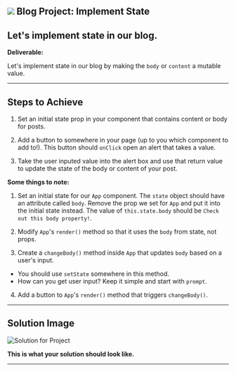 ## ![](https://ga-dash.s3.amazonaws.com/production/assets/logo-9f88ae6c9c3871690e33280fcf557f33.png) Blog Project: Implement State


## Let's implement state in our blog.

**Deliverable:**

Let's implement state in our blog by making the `body` or `content` a mutable value. 

---

## Steps to Achieve

  1. Set an initial state prop in your component that contains content or body for posts. 

  2. Add a button to somewhere in your page (up to you which component to add to!). This button should `onClick` open an alert that takes a value. 
  
  3. Take the user inputed value into the alert box and use that return value to update the state of the body or content of your post.  


**Some things to note:**

1. Set an initial state for our `App` component. The `state` object should have an attribute called `body`. Remove the prop we set for `App` and put it into the initial state instead. The value of `this.state.body` should be `Check out this body property!`.

2. Modify `App`'s `render()` method so that it uses the `body` from state, not props.

3. Create a `changeBody()` method inside `App` that updates `body` based on a user's input.
  - You should use `setState` somewhere in this method.
  - How can you get user input? Keep it simple and start with `prompt`.

4. Add a button to `App`'s `render()` method that triggers `changeBody()`.

---

## Solution Image

![Solution for Project](https://res.cloudinary.com/briezh/image/upload/v1556560665/State_SOLUTION_qszfgv.png)

<aside class="notes">

**This is what your solution should look like.**

---

